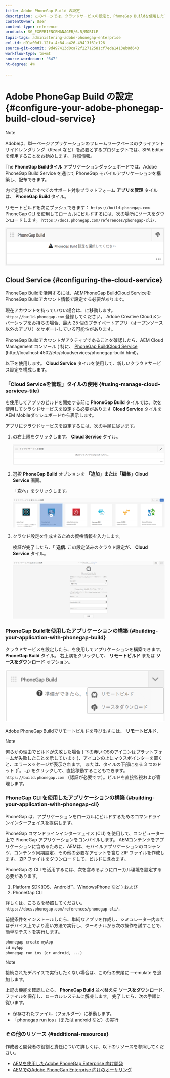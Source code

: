 ```yaml
---
title: Adobe PhoneGap Build の設定
description: このページでは、クラウドサービスの設定と、PhoneGap Buildを使用したアプリケーションの構築について説明します。
contentOwner: User
content-type: reference
products: SG_EXPERIENCEMANAGER/6.5/MOBILE
topic-tags: administering-adobe-phonegap-enterprise
exl-id: d91a00d1-12fa-4c84-a426-49413f61c126
source-git-commit: 9d497413d0ca72f22712581cf7eda1413eb8d643
workflow-type: tm+mt
source-wordcount: '647'
ht-degree: 4%

---
```


# Adobe PhoneGap Build の設定 {#configure-your-adobe-phonegap-build-cloud-service}

>[!NOTE]
>
>Adobeは、単一ページアプリケーションのフレームワークベースのクライアントサイドレンダリング（React など）を必要とするプロジェクトでは、SPA Editor を使用することをお勧めします。 [詳細情報](/help/sites-developing/spa-overview.md)。

The **PhoneGap Buildタイル** アプリケーションダッシュボードでは、Adobe PhoneGap Build Service を通じて PhoneGap モバイルアプリケーションを構築し、配布できます。

内で定義されたすべてのサポート対象プラットフォーム **アプリを管理** タイルは、 **PhoneGap Build** タイル。

リモートビルドを次にプッシュできます： `https://build.phonegap.com` PhoneGap CLI を使用してローカルにビルドするには、次の場所にソースをダウンロードします。 `https://docs.phonegap.com/references/phonegap-cli/`.

![PhoneGap Buildタイル](assets/chlimage_1-60.png)

## Cloud Service {#configuring-the-cloud-service}

PhoneGap Buildを活用するには、AEMPhoneGap BuildCloud ServiceをPhoneGap Buildアカウント情報で設定する必要があります。

現在アカウントを持っていない場合は、に移動します。 `https://build.phonegap.com` 登録してください。 Adobe Creative Cloudメンバーシップをお持ちの場合、最大 25 個のプライベートアプリ（オープンソース以外のアプリ）をサポートしている可能性があります。

PhoneGap Buildアカウントがアクティブであることを確認したら、AEM Cloud Management コンソール ( 特に、 [PhoneGap BuildCloud Service](http://localhost:4502/etc/cloudservices/phonegap-build.html) (http://localhost:4502/etc/cloudservices/phonegap-build.html)。

以下を使用します。 **Cloud Service** タイルを使用して、新しいクラウドサービス設定を構成します。

### 「Cloud Serviceを管理」タイルの使用 {#using-manage-cloud-services-tile}

を使用してアプリのビルドを開始する前に **PhoneGap Build** タイルでは、次を使用してクラウドサービスを設定する必要があります **Cloud Service** タイルをAEM Mobileダッシュボードから表示します。

アプリにクラウドサービスを設定するには、次の手順に従います。

1. の右上隅をクリックします。 **Cloud Service** タイル。

   ![chlimage_1-61](assets/chlimage_1-61.png)

1. 選択 **PhoneGap Build** オプションを **「追加」または「編集」Cloud Service** 画面。

   「**次へ**」をクリックします。

   ![chlimage_1-62](assets/chlimage_1-62.png)

1. クラウド設定を作成するための資格情報を入力します。

   検証が完了したら、「 **送信**. この設定済みのクラウド設定が、 **Cloud Service** タイル。

   ![chlimage_1-63](assets/chlimage_1-63.png)

### PhoneGap Buildを使用したアプリケーションの構築 {#building-your-application-with-phonegap-build}

クラウドサービスを設定したら、を使用してアプリケーションを構築できます。 **PhoneGap Build** タイル。 右上隅をクリックして、 **リモートビルド** または **ソースをダウンロード** オプション。

![chlimage_1-64](assets/chlimage_1-64.png)

Adobe PhoneGap Buildでリモートビルドを呼び出すには、 **リモートビルド**.

>[!NOTE]
>
>何らかの理由でビルドが失敗した場合 ( 下の赤いiOSのアイコンはプラットフォームが失敗したことを示しています )、アイコンの上にマウスポインターを置くと、エラーメッセージが表示されます。 または、タイルの下部にある 3 つのドット (「。..」) をクリックして、直接移動することもできます。 `https://build.phonegap.com` （認証が必要です）。ビルドを直接監視および管理します。

### PhoneGap CLI を使用したアプリケーションの構築 {#building-your-application-with-phonegap-cli}

PhoneGap は、アプリケーションをローカルにビルドするためのコマンドラインインターフェイスを提供します。

PhoneGap コマンドラインインターフェイス (CLI) を使用して、コンピューター上で PhoneGap アプリケーションをコンパイルします。 AEMコンテンツをアプリケーションに含めるために、AEMは、モバイルアプリケーションのコンテンツ、コンテンツ同期設定、その他の必要なアセットを含む ZIP ファイルを作成します。 ZIP ファイルをダウンロードして、ビルドに含めます。

PhoneGap の CLI を活用するには、次を含めるようにローカル環境を設定する必要があります。

1. Platform SDK(iOS、Android™、WindowsPhone など ) および
1. PhoneGap CLI

詳しくは、こちらを参照してください。 `https://docs.phonegap.com/references/phonegap-cli/`.

前提条件をインストールしたら、単純なアプリを作成し、シミュレーター内またはデバイス上でより高い方法で実行し、ターミナルから次の操作を試すことで、簡単なテストを実行します。

```xml
phonegap create myApp
cd myApp
phonegap run ios (or android, ...)
```

>[!NOTE]
>
>接続されたデバイスで実行したくない場合は、この行の末尾に —emulate を追加します。

上記の機能を確認したら、 **PhoneGap Build** 並べ替え先 **ソースをダウンロード**. ファイルを保存し、ローカルシステムに解凍します。 完了したら、次の手順に従います。

* 保存されたファイル（フォルダー）に移動します。
* 「phonegap run ios」（または android など）の実行

### その他のリソース {#additional-resources}

作成者と開発者の役割と責任について詳しくは、以下のリソースを参照してください。

* [AEMを使用したAdobe PhoneGap Enterprise 向け開発](/help/mobile/developing-in-phonegap.md)
* [AEMでのAdobe PhoneGap Enterprise 向けのオーサリング](/help/mobile/phonegap.md)
